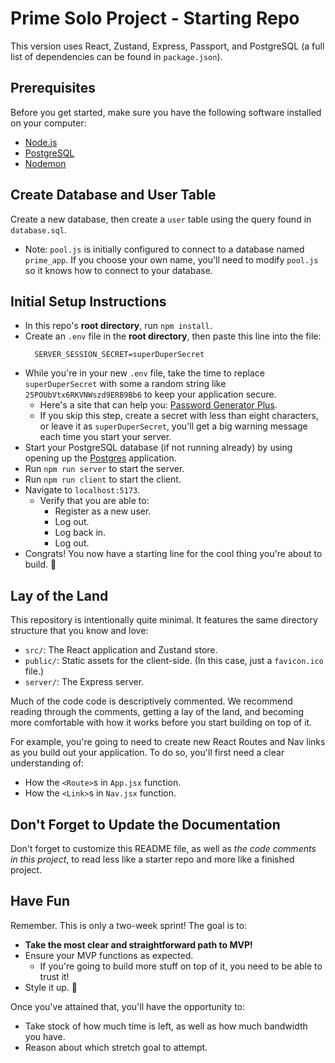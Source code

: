# Prime Solo Project - Starting Repo

This version uses React, Zustand, Express, Passport, and PostgreSQL (a full list of dependencies can be found in `package.json`).

## Prerequisites

Before you get started, make sure you have the following software installed on your computer:

- [Node.js](https://nodejs.org/en)
- [PostgreSQL](https://www.postgresql.org)
- [Nodemon](https://nodemon.io)

## Create Database and User Table

Create a new database, then create a `user` table using the query found in `database.sql`.

* Note: `pool.js` is initially configured to connect to a database named `prime_app`. If you choose your own name, you'll need to modify `pool.js` so it knows how to connect to your database.

## Initial Setup Instructions

- In this repo's **root directory**, run `npm install`.
- Create an `.env` file in the **root directory**, then paste this line into the file:
    ```plaintext
      SERVER_SESSION_SECRET=superDuperSecret
    ```
- While you're in your new `.env` file, take the time to replace `superDuperSecret` with some a random string like `25POUbVtx6RKVNWszd9ERB9Bb6` to keep your application secure. 
    - Here's a site that can help you: [Password Generator Plus](https://passwordsgenerator.net).
    - If you skip this step, create a secret with less than eight characters, or leave it as `superDuperSecret`, you'll get a big warning message each time you start your server.
- Start your PostgreSQL database (if not running already) by using opening up the [Postgres](https://postgresapp.com) application.
- Run `npm run server` to start the server.
- Run `npm run client` to start the client.
- Navigate to `localhost:5173`.
    - Verify that you are able to:
        - Register as a new user.
        - Log out.
        - Log back in.
        - Log out.
- Congrats! You now have a starting line for the cool thing you're about to build. 🙂

## Lay of the Land

This repository is intentionally quite minimal. It features the same directory structure that you know and love:

- `src/`: The React application and Zustand store.
- `public/`: Static assets for the client-side. (In this case, just a `favicon.ico` file.)
- `server/`: The Express server.

Much of the code code is descriptively commented. We recommend reading through the comments, getting a lay of the land, and becoming more comfortable with how it works before you start building on top of it.

For example, you're going to need to create new React Routes and Nav links as you build out your application. To do so, you'll first need a clear understanding of:

- How the `<Route>`s in `App.jsx` function.
- How the `<Link>`s in `Nav.jsx` function.


## Don't Forget to Update the Documentation

Don't forget to customize this README file, as well as *the code comments in this project*, to read less like a starter repo and more like a finished project.

## Have Fun

Remember. This is only a two-week sprint! The goal is to:

- **Take the most clear and straightforward path to MVP!**
- Ensure your MVP functions as expected.
    - If you're going to build more stuff on top of it, you need to be able to trust it!
- Style it up. 🙂

Once you've attained that, you'll have the opportunity to:

- Take stock of how much time is left, as well as how much bandwidth you have.
- Reason about which stretch goal to attempt.